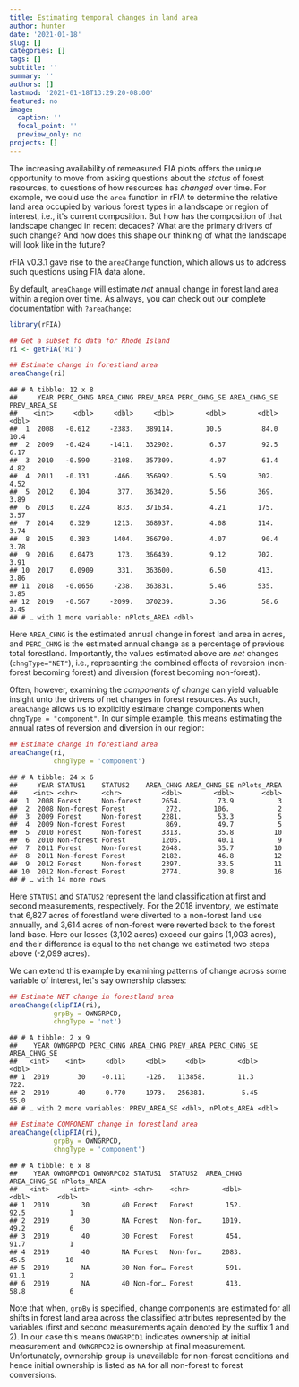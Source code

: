 ```yaml
---
title: Estimating temporal changes in land area
author: hunter
date: '2021-01-18'
slug: []
categories: []
tags: []
subtitle: ''
summary: ''
authors: []
lastmod: '2021-01-18T13:29:20-08:00'
featured: no
image:
  caption: ''
  focal_point: ''
  preview_only: no
projects: []
---
```


The increasing availability of remeasured FIA plots offers the unique opportunity to move from asking questions about the *status* of forest resources, to questions of how resources has *changed* over time. For example, we could use the `area` function in rFIA to determine the relative land area occupied by various forest types in a landscape or region of interest, i.e., it's current composition. But how has the composition of that landscape changed in recent decades? What are the primary drivers of such change? And how does this shape our thinking of what the landscape will look like in the future? 

rFIA v0.3.1 gave rise to the `areaChange` function, which allows us to address such questions using FIA data alone. 

By default, `areaChange` will estimate *net* annual change in forest land area within a region over time. As always, you can check out our complete documentation with `?areaChange`:

```r
library(rFIA)

## Get a subset fo data for Rhode Island
ri <- getFIA('RI')

## Estimate change in forestland area
areaChange(ri)
```

```
## # A tibble: 12 x 8
##     YEAR PERC_CHNG AREA_CHNG PREV_AREA PERC_CHNG_SE AREA_CHNG_SE PREV_AREA_SE
##    <int>     <dbl>     <dbl>     <dbl>        <dbl>        <dbl>        <dbl>
##  1  2008   -0.612     -2383.   389114.        10.5          84.0        10.4 
##  2  2009   -0.424     -1411.   332902.         6.37         92.5         6.17
##  3  2010   -0.590     -2108.   357309.         4.97         61.4         4.82
##  4  2011   -0.131      -466.   356992.         5.59        302.          4.52
##  5  2012    0.104       377.   363420.         5.56        369.          3.89
##  6  2013    0.224       833.   371634.         4.21        175.          3.57
##  7  2014    0.329      1213.   368937.         4.08        114.          3.74
##  8  2015    0.383      1404.   366790.         4.07         90.4         3.78
##  9  2016    0.0473      173.   366439.         9.12        702.          3.91
## 10  2017    0.0909      331.   363600.         6.50        413.          3.86
## 11  2018   -0.0656     -238.   363831.         5.46        535.          3.85
## 12  2019   -0.567     -2099.   370239.         3.36         58.6         3.45
## # … with 1 more variable: nPlots_AREA <dbl>
```

Here `AREA_CHNG` is the estimated annual change in forest land area in acres, and `PERC_CHNG` is the estimated annual change as a percentage of previous total forestland. Importantly, the values estimated above are *net* changes (`chngType="NET"`), i.e., representing the combined effects of reversion (non-forest becoming forest) and diversion (forest becoming non-forest). 

Often, however, examining the *components of change* can yield valuable insight unto the drivers of net changes in forest resources. As such, `areaChange` allows us to explicitly estimate change components when `chngType = "component"`. In our simple example, this means estimating the annual rates of reversion and diversion in our region:

```r
## Estimate change in forestland area
areaChange(ri,
           chngType = 'component')
```

```
## # A tibble: 24 x 6
##     YEAR STATUS1    STATUS2    AREA_CHNG AREA_CHNG_SE nPlots_AREA
##    <int> <chr>      <chr>          <dbl>        <dbl>       <dbl>
##  1  2008 Forest     Non-forest     2654.         73.9           3
##  2  2008 Non-forest Forest          272.        106.            2
##  3  2009 Forest     Non-forest     2281.         53.3           5
##  4  2009 Non-forest Forest          869.         49.7           5
##  5  2010 Forest     Non-forest     3313.         35.8          10
##  6  2010 Non-forest Forest         1205.         40.1           9
##  7  2011 Forest     Non-forest     2648.         35.7          10
##  8  2011 Non-forest Forest         2182.         46.8          12
##  9  2012 Forest     Non-forest     2397.         33.5          11
## 10  2012 Non-forest Forest         2774.         39.8          16
## # … with 14 more rows
```
Here `STATUS1` and `STATUS2` represent the land classification at first and second measurements, respectively. For the 2018 inventory, we estimate that 6,827 acres of forestland were diverted to a non-forest land use annually, and 3,614 acres of non-forest were reverted back to the forest land base. Here our losses (3,102 acres) exceed our gains (1,003 acres), and their difference is equal to the net change we estimated two steps above (-2,099 acres). 

We can extend this example by examining patterns of change across some variable of interest, let's say ownership classes:

```r
## Estimate NET change in forestland area
areaChange(clipFIA(ri),
           grpBy = OWNGRPCD,
           chngType = 'net')
```

```
## # A tibble: 2 x 9
##    YEAR OWNGRPCD PERC_CHNG AREA_CHNG PREV_AREA PERC_CHNG_SE AREA_CHNG_SE
##   <int>    <int>     <dbl>     <dbl>     <dbl>        <dbl>        <dbl>
## 1  2019       30    -0.111     -126.   113858.        11.3         722. 
## 2  2019       40    -0.770    -1973.   256381.         5.45         55.0
## # … with 2 more variables: PREV_AREA_SE <dbl>, nPlots_AREA <dbl>
```

```r
## Estimate COMPONENT change in forestland area
areaChange(clipFIA(ri),
           grpBy = OWNGRPCD,
           chngType = 'component')
```

```
## # A tibble: 6 x 8
##    YEAR OWNGRPCD1 OWNGRPCD2 STATUS1  STATUS2  AREA_CHNG AREA_CHNG_SE nPlots_AREA
##   <int>     <int>     <int> <chr>    <chr>        <dbl>        <dbl>       <dbl>
## 1  2019        30        40 Forest   Forest        152.         92.5           1
## 2  2019        30        NA Forest   Non-for…     1019.         49.2           6
## 3  2019        40        30 Forest   Forest        454.         91.7           1
## 4  2019        40        NA Forest   Non-for…     2083.         45.5          10
## 5  2019        NA        30 Non-for… Forest        591.         91.1           2
## 6  2019        NA        40 Non-for… Forest        413.         58.8           6
```
Note that when, `grpBy` is specified, change components are estimated for all shifts in forest land area across the classified attributes represented by the variables (first and second measurements again denoted by the suffix 1 and 2). In our case this means `OWNGRPCD1` indicates ownership at initial measurement and `OWNGRPCD2` is ownership at final measurement. Unfortunately, ownership group is unavailable for non-forest conditions and hence initial ownership is listed as `NA` for all non-forest to forest conversions. 
